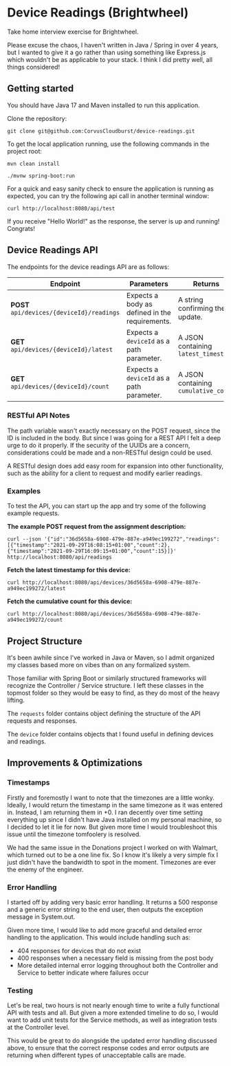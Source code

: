 # Device Readings (Brightwheel)

Take home interview exercise for Brightwheel.

Please excuse the chaos, I haven't written in Java / Spring in over 4 years, but I wanted to give it a go rather than using something like Express.js which wouldn't be as applicable to your stack. I think I did pretty well, all things considered!

## Getting started

You should have Java 17 and Maven installed to run this application.

Clone the repository:
```
git clone git@github.com:CorvusCloudburst/device-readings.git
```

To get the local application running, use the following commands in the project root:

```
mvn clean install
```

```
./mvnw spring-boot:run
```

For a quick and easy sanity check to ensure the application is running as expected, you can try the following api call in another terminal window:
```
curl http://localhost:8080/api/test
```
If you receive "Hello World!" as the response, the server is up and running! Congrats!

## Device Readings API
The endpoints for the device readings API are as follows:

| Endpoint      | Parameters      | Returns |
| ------------- | ------------- | ------------- |
| **POST** `api/devices/{deviceId}/readings` | Expects a body as defined in the requirements. | A string confirming the update. |
| **GET** `api/devices/{deviceId}/latest` | Expects a `deviceId` as a path parameter. | A JSON containing `latest_timestamp` |
| **GET** `api/devices/{deviceId}/count` | Expects a `deviceId` as a path parameter. | A JSON containing `cumulative_count` |

### RESTful API Notes
The path variable wasn't exactly necessary on the POST request, since the ID is included in the body. But since I was going for a REST API I felt a deep urge to do it properly. If the security of the UUIDs are a concern, considerations could be made and a non-RESTful design could be used.

A RESTful design does add easy room for expansion into other functionality, such as the ability for a client to request and modify earlier readings.

### Examples

To test the API, you can start up the app and try some of the following example requests.

**The example POST request from the assignment description:**
```
curl --json '{"id":"36d5658a-6908-479e-887e-a949ec199272","readings":[{"timestamp":"2021-09-29T16:08:15+01:00","count":2},{"timestamp":"2021-09-29T16:09:15+01:00","count":15}]}' http://localhost:8080/api/readings
```

**Fetch the latest timestamp for this device:**
```
curl http://localhost:8080/api/devices/36d5658a-6908-479e-887e-a949ec199272/latest
```

**Fetch the cumulative count for this device:**
```
curl http://localhost:8080/api/devices/36d5658a-6908-479e-887e-a949ec199272/count
```

## Project Structure

It's been awhile since I've worked in Java or Maven, so I admit organized my classes based more on vibes than on any formalized system.

Those familiar with Spring Boot or similarly structured frameworks will recognize the Controller / Service structure. I left these classes in the topmost folder so they would be easy to find, as they do most of the heavy lifting.

The `requests` folder contains object defining the structure of the API requests and responses.

The `device` folder contains objects that I found useful in defining devices and readings.

## Improvements & Optimizations

### Timestamps
Firstly and foremostly I want to note that the timezones are a little wonky. Ideally, I would return the timestamp in the same timezone as it was entered in. Instead, I am returning them in +0.
I ran decently over time setting everything up since I didn't have Java installed on my personal machine, so I decided to let it lie for now. But given more time I would troubleshoot this issue until the timezone tomfoolery is resolved.

We had the same issue in the Donations project I worked on with Walmart, which turned out to be a one line fix. So I know it's likely a very simple fix I just didn't have the bandwidth to spot in the moment. Timezones are ever the enemy of the engineer.

### Error Handling
I started off by adding very basic error handling. It returns a 500 response and a generic error string to the end user, then outputs the exception message in System.out.

Given more time, I would like to add more graceful and detailed error handling to the application. This would include handling such as:
- 404 responses for devices that do not exist
- 400 responses when a necessary field is missing from the post body
- More detailed internal error logging throughout both the Controller and Service to better indicate where failures occur

### Testing
Let's be real, two hours is not nearly enough time to write a fully functional API with tests and all. But given a more extended timeline to do so, I would want to add unit tests for the Service methods, as well as integration tests at the Controller level.

This would be great to do alongside the updated error handling discussed above, to ensure that the correct response codes and error outputs are returning when different types of unacceptable calls are made.
